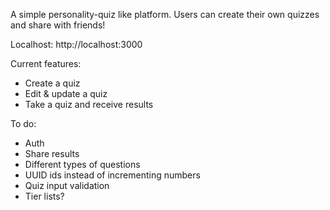 A simple personality-quiz like platform. Users can create their own quizzes and share with friends!

Localhost: http://localhost:3000

Current features:
- Create a quiz
- Edit & update a quiz
- Take a quiz and receive results

To do:
- Auth
- Share results
- Different types of questions
- UUID ids instead of incrementing numbers
- Quiz input validation
- Tier lists?